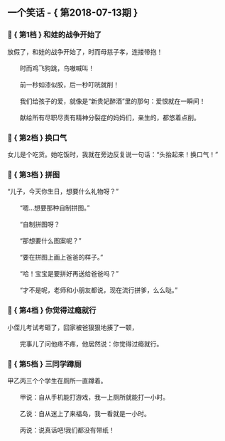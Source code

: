 ## 一个笑话 - { 第2018-07-13期 }
</hr>

### :jack_o_lantern: { 第1档 } 和娃的战争开始了
放假了，和娃的战争开始了，时而母慈子孝，连搂带抱！<br/><br/>　　时而鸡飞狗跳，乌嗷喊叫！<br/><br/>　　前一秒如漆似胶，后一秒叮咣就削！<br/><br/>　　我们给孩子的爱，就像是“新贵妃醉酒”里的那句：爱恨就在一瞬间！<br/><br/>　　献给所有尽职尽责有精神分裂症的妈妈们，亲生的，都悠着点削。


### :jack_o_lantern: { 第2档 } 换口气
女儿是个吃货。她吃饭时，我就在旁边反复说一句话：“头抬起来！换口气！”


### :jack_o_lantern: { 第3档 } 拼图
“儿子，今天你生日，想要什么礼物呀？”<br/><br/>　　“嗯…想要那种自制拼图。”<br/><br/>　　“自制拼图呀？<br/><br/>　　“那想要什么图案呢？”<br/><br/>　　“要在拼图上画上爸爸的样子。”<br/><br/>　　“哈！宝宝是要拼好再送给爸爸吗？”<br/><br/>　　“才不是呢，老师和小朋友都说，现在流行拼爹，么么哒。”


### :jack_o_lantern: { 第4档 } 你觉得过瘾就行
小侄儿考试考砸了，回家被爸狠狠地揍了一顿，<br/><br/>　　完事儿了问他疼不疼，他居然说：你觉得过瘾就行。


### :jack_o_lantern: { 第5档 } 三同学蹲厕
甲乙丙三个个学生在厕所一直蹲着。<br/><br/>　　甲说：自从手机能打游戏，我一上厕所就能打一小时。<br/><br/>　　乙说：自从迷上了来福岛，我一看就是一小时。<br/><br/>　　丙说：说真话吧!我们都没有带纸！

